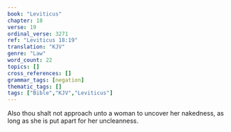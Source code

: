```yaml
---
book: "Leviticus"
chapter: 18
verse: 19
ordinal_verse: 3271
ref: "Leviticus 18:19"
translation: "KJV"
genre: "Law"
word_count: 22
topics: []
cross_references: []
grammar_tags: [negation]
thematic_tags: []
tags: ["Bible","KJV","Leviticus"]
---
```

Also thou shalt not approach unto a woman to uncover her nakedness, as long as she is put apart for her uncleanness.
